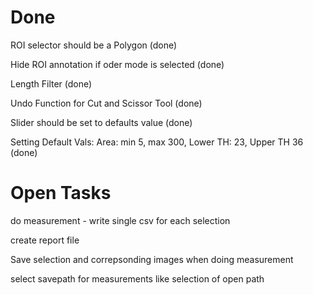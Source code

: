 # Done

ROI selector should be a Polygon (done)

Hide ROI annotation if oder mode is selected (done)

Length Filter (done)

Undo Function for Cut and Scissor Tool (done)

Slider should be set to defaults value (done)

Setting Default Vals: Area: min 5, max 300, Lower TH: 23, Upper TH 36 (done)


# Open Tasks

do measurement - write single csv for each selection 

create report file

Save selection and correpsonding images when doing measurement

select savepath for measurements like selection of open path 


